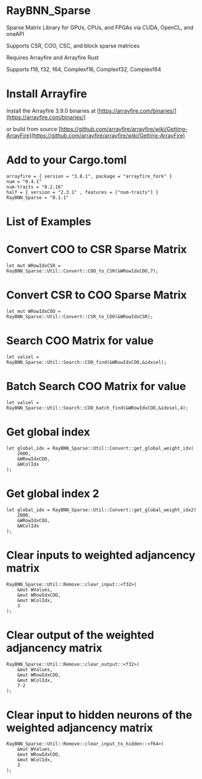 # RayBNN_Sparse
Sparse Matrix Library for GPUs, CPUs, and FPGAs via CUDA, OpenCL, and oneAPI 

Supports CSR, COO, CSC, and block sparse matrices

Requires Arrayfire and Arrayfire Rust

Supports f16, f32, f64, Complexf16, Complexf32, Complexf64

# Install Arrayfire

Install the Arrayfire 3.9.0 binaries at [https://arrayfire.com/binaries/](https://arrayfire.com/binaries/)

or build from source
[https://github.com/arrayfire/arrayfire/wiki/Getting-ArrayFire](https://github.com/arrayfire/arrayfire/wiki/Getting-ArrayFire)


# Add to your Cargo.toml
```
arrayfire = { version = "3.8.1", package = "arrayfire_fork" }
num = "0.4.1"
num-traits = "0.2.16"
half = { version = "2.3.1" , features = ["num-traits"] }
RayBNN_Sparse = "0.1.1"
```



# List of Examples


# Convert COO to CSR Sparse Matrix

```
let mut WRowIdxCSR = RayBNN_Sparse::Util::Convert::COO_to_CSR(&WRowIdxCOO,7);
```

# Convert CSR to COO Sparse Matrix
```
let mut WRowIdxCOO = RayBNN_Sparse::Util::Convert::CSR_to_COO(&WRowIdxCSR);
```

# Search COO Matrix for value
```
let valsel = RayBNN_Sparse::Util::Search::COO_find(&WRowIdxCOO,&idxsel);
```


# Batch Search COO Matrix for value
```
let valsel = RayBNN_Sparse::Util::Search::COO_batch_find(&WRowIdxCOO,&idxsel,4);
```

# Get global index
```
let global_idx = RayBNN_Sparse::Util::Convert::get_global_weight_idx(
    2000, 
    &WRowIdxCOO, 
    &WColIdx
);
```

# Get global index 2
```
let global_idx = RayBNN_Sparse::Util::Convert::get_global_weight_idx2(
    2000, 
    &WRowIdxCOO, 
    &WColIdx
);
```


# Clear inputs to weighted adjancency matrix
```
RayBNN_Sparse::Util::Remove::clear_input::<f32>(
    &mut WValues,
    &mut WRowIdxCOO,
    &mut WColIdx,
    3
);
```


# Clear output of the weighted adjancency matrix
```
RayBNN_Sparse::Util::Remove::clear_output::<f32>(
    &mut WValues,
    &mut WRowIdxCOO,
    &mut WColIdx,
    7-2
);
```


# Clear input to hidden neurons of the weighted adjancency matrix
```
RayBNN_Sparse::Util::Remove::clear_input_to_hidden::<f64>(
    &mut WValues,
    &mut WRowIdxCOO,
    &mut WColIdx,
    3
);
```


